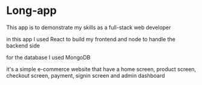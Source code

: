 # Long-app

This app is to demonstrate my skills as a full-stack web developer

in this app I used React to build my frontend and node to handle the backend side

for the database I used MongoDB

it's a simple e-commerce website that have a home screen, product screen, checkout screen, payment, signin screen and admin dashboard
